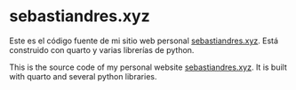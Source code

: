 # sebastiandres.xyz

Este es el código fuente de mi sitio web personal [sebastiandres.xyz](sebastiandres.xyz).
Está construido con quarto y varias librerías de python.

This is the source code of my personal website [sebastiandres.xyz](sebastiandres.xyz). 
It is built with quarto and several python libraries.